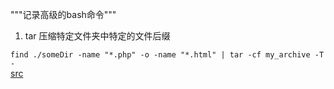 """记录高级的bash命令"""

1. tar 压缩特定文件夹中特定的文件后缀

`find ./someDir -name "*.php" -o -name "*.html" | tar -cf my_archive -T -`  
[src](https://stackoverflow.com/questions/18731603/how-to-tar-certain-file-types-in-all-subdirectories)
